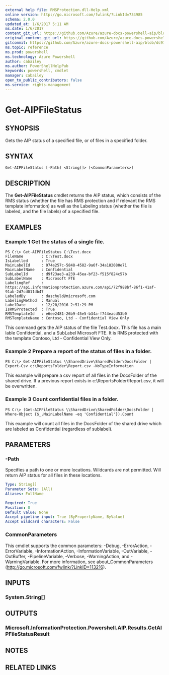 ```yaml
---
external help file: RMSProtection.dll-Help.xml
online version: http://go.microsoft.com/fwlink/?LinkId=734985
schema: 2.0.0
updated_at: 1/6/2017 5:11 AM
ms.date: 1/6/2017
content_git_url: https://github.com/Azure/azure-docs-powershell-aip/blob/master/Azure%20Information%20Protection/RMSProtection/vlatest/Get-AIPFileStatus.md
original_content_git_url: https://github.com/Azure/azure-docs-powershell-aip/blob/master/Azure%20Information%20Protection/RMSProtection/vlatest/Get-AIPFileStatus.md
gitcommit: https://github.com/Azure/azure-docs-powershell-aip/blob/dc91e032c1bf1fc21e1f1ef62bc17924d468e333/Azure%20Information%20Protection/RMSProtection/vlatest/Get-AIPFileStatus.md
ms.topic: reference
ms.prod: powershell
ms.technology: Azure Powershell
author: cabailey
ms.author: PowerShellHelpPub
keywords: powershell, cmdlet
manager: cabailey
open_to_public_contributors: false
ms.service: rights-management
---
```


# Get-AIPFileStatus

## SYNOPSIS
Gets the AIP status of a specified file, or of files in a specified folder.

## SYNTAX

```
Get-AIPFileStatus [-Path] <String[]> [<CommonParameters>]
```

## DESCRIPTION
The **Get-AIPFileStatus** cmdlet returns the AIP status, which consists of the RMS status (whether the file has RMS protection and if relevant the RMS template information)
as well as the Labeling status (whether the file is labeled, and the file labels) of a specified file.

## EXAMPLES

### Example 1 Get the status of a single file.
```
PS C:\> Get-AIPFileStatus C:\Test.docx
FileName        : C:\Test.docx
IsLabelled      : True
MainLabelId     : 074e257c-5848-4582-9a6f-34a182080e71
MainLabelName   : Confidential
SubLabelId      : d9f23ae3-a239-45ea-bf23-f515f824c57b
SubLabelName    : Microsoft FTE
LabelingRef     : https://api.informationprotection.azure.com/api/72f988bf-86f1-41af-91ab-2d7cd011db47
LabeledBy       : daschuld@microsoft.com
LabelingMethod  : Manual
LabelDate       : 12/20/2016 2:51:29 PM
IsRMSProtected  : True
RMSTemplateId   : e6ee2481-26b9-45e5-b34a-f744eacd53b0
RMSTemplateName : Contoso, Ltd - Confidential View Only
```

This command gets the AIP status of the file Test.docx. This file has a main lable Confidential, and a SubLabel Microsoft FTE. It is RMS protected with the template Contoso, Ltd - Confidential View Only.

### Example 2 Prepare a report of the status of files in a folder.
```
PS C:\> Get-AIPFileStatus \\SharedDrive\SharedFolder\DocsFolder | Export-Csv c:\ReportsFolder\Report.csv -NoTypeInformation
```

This example will prepare a csv report of all files in the DocsFolder of the shared drive. If a previous report exists in c:\ReportsFolder\Report.csv, it will be overwritten.

### Example 3 Count confidential files in a folder.
```
PS C:\> (Get-AIPFileStatus \\SharedDrive\SharedFolder\DocsFolder | Where-Object {$_.MainLabelName -eq 'Confidential'}).Count
```

This example will count all files in the DocsFolder of the shared drive which are labeled as Confidential (regardless of sublabel).

## PARAMETERS

### -Path
Specifies a path to one or more locations. Wildcards are not permitted. Will return AIP status for all files in these locations.

```yaml
Type: String[]
Parameter Sets: (All)
Aliases: FullName

Required: True
Position: 0
Default value: None
Accept pipeline input: True (ByPropertyName, ByValue)
Accept wildcard characters: False
```

### CommonParameters
This cmdlet supports the common parameters: -Debug, -ErrorAction, -ErrorVariable, -InformationAction, -InformationVariable, -OutVariable, -OutBuffer, -PipelineVariable, -Verbose, -WarningAction, and -WarningVariable. For more information, see about_CommonParameters (http://go.microsoft.com/fwlink/?LinkID=113216).

## INPUTS

### System.String[]

## OUTPUTS

### Microsoft.InformationProtection.Powershell.AIP.Results.GetAIPFileStatusResult

## NOTES

## RELATED LINKS
